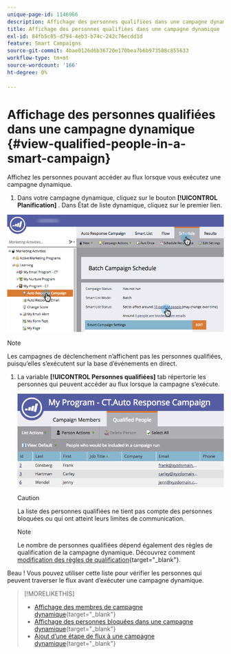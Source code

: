 ```yaml
---
unique-page-id: 1146966
description: Affichage des personnes qualifiées dans une campagne dynamique - Documents Marketo - Documentation du produit
title: Affichage des personnes qualifiées dans une campagne dynamique
exl-id: 84fb5c85-d794-4eb3-b74c-242c76ecdd1d
feature: Smart Campaigns
source-git-commit: 4bae0126d6b36720e170bea7b6b973508c855633
workflow-type: tm+mt
source-wordcount: '166'
ht-degree: 0%

---
```


# Affichage des personnes qualifiées dans une campagne dynamique {#view-qualified-people-in-a-smart-campaign}

Affichez les personnes pouvant accéder au flux lorsque vous exécutez une campagne dynamique.

1. Dans votre campagne dynamique, cliquez sur le bouton **[!UICONTROL Planification]** . Dans État de liste dynamique, cliquez sur le premier lien.

![](assets/qualifedpeople-hands.png)

>[!NOTE]
>
>Les campagnes de déclenchement n’affichent pas les personnes qualifiées, puisqu’elles s’exécutent sur la base d’événements en direct.

1. La variable **[!UICONTROL Personnes qualifiées]** tab répertorie les personnes qui peuvent accéder au flux lorsque la campagne s’exécute.

   ![](assets/qualifiedpeople-tab.png)

   >[!CAUTION]
   >
   >La liste des personnes qualifiées ne tient pas compte des personnes bloquées ou qui ont atteint leurs limites de communication.

   >[!NOTE]
   >
   >Le nombre de personnes qualifiées dépend également des règles de qualification de la campagne dynamique. Découvrez comment [modification des règles de qualification](/help/marketo/product-docs/core-marketo-concepts/smart-campaigns/using-smart-campaigns/edit-qualification-rules-in-a-smart-campaign.md){target="_blank"}.

Beau ! Vous pouvez utiliser cette liste pour vérifier les personnes qui peuvent traverser le flux avant d’exécuter une campagne dynamique.

>[!MORELIKETHIS]
>
>* [Affichage des membres de campagne dynamique](/help/marketo/product-docs/core-marketo-concepts/smart-campaigns/smart-campaign-data/view-smart-campaign-members.md){target="_blank"}
>* [Affichage des personnes bloquées dans une campagne dynamique](/help/marketo/product-docs/core-marketo-concepts/smart-campaigns/smart-campaign-data/view-blocked-people-in-a-smart-campaign.md){target="_blank"}
>* [Ajout d’une étape de flux à une campagne dynamique](/help/marketo/product-docs/core-marketo-concepts/smart-campaigns/flow-actions/add-a-flow-step-to-a-smart-campaign.md){target="_blank"}
